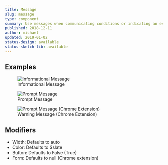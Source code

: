 ```yaml
---
title: Message
slug: message
type: component
summary: Use messages when communicating conditions or indicating an event. Content can include authentication, information, confirmation, warnings, and error messages. It is important to specify which of these the content of the Message falls under in order to choose the correct color. A small Text button can be added to single line messages except in the Chrome Extension Form.
published: 2018-12-11
author: michael
updated: 2019-01-02
status-design: available
status-sketch-lib: available
---
```


##  Examples

<figure>
    <img src="/static/images/message-info.png" alt="Informational Message">
    <figcaption>Informational Message</figcaption>
</figure>

<figure>
    <img src="/static/images/message-prompt.png" alt="Prompt Message">
    <figcaption>Prompt Message</figcaption>
</figure>

<figure>
    <img src="/static/images/message-warning-ce.png" alt="Prompt Message (Chrome Extension)">
    <figcaption>Warning Message (Chrome Extension)</figcaption>
</figure>

## Modifiers
* Width: Defaults to auto
* Color: Defaults to $slate
* Button: Defaults to False (True)
* Form: Defaults to null (Chrome extension)